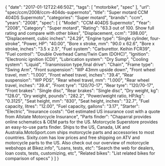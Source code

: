{
    "date": "2017-01-12T22:46:50Z",
    "tags": [
        "motorbike",
        "spec"
    ],
    "url": "spec\/ccm\/2008\/ccm-404ds-supermoto",
    "title": "Super motard CCM 404DS Supermoto",
    "categories": "Super motard",
    "brands": "ccm",
    "years": "2008",
    "spec": [
        {
            "Model": "CCM 404DS Supermoto",
            "Year": "2008",
            "Category": "Super motard",
            "Rating": "63.3 out of 100. Show full rating and compare with other bikes",
            "Displacement, ccm": "398.00",
            "Displacement, cubic inches": "24.29",
            "Engine type": "Single cylinder, four-stroke",
            "Power, HP": "40.00",
            "Bore x stroke, mm": "90.0 x 62.6",
            "Bore x stroke, inches": "3.5 x 2.5",
            "Fuel system": "Carburettor. Keihin FCR39",
            "Fuel control": "Double Overhead Cams\/Twin Cam (DOHC)",
            "Ignition": "Electronic ignition (CDI)",
            "Lubrication system": "Dry Sump",
            "Cooling system": "Liquid",
            "Transmission type,final drive": "Chain",
            "Frame type": "Swing Arm",
            "Front suspension": "WP 43mm upside down",
            "Front wheel travel, mm": "1.000",
            "Front wheel travel, inches": "39.4",
            "Rear suspension": "WP PDS",
            "Rear wheel travel, mm": "1.000",
            "Rear wheel travel, inches": "39.4",
            "Front tyre": "120\/70-17",
            "Rear tyre": "120\/70-17",
            "Front brakes": "Single disc",
            "Rear brakes": "Single disc",
            "Dry weight, kg": "128.0",
            "Dry weight, pounds": "282.2",
            "Power\/weight ratio, HP\/kg": "0.3125",
            "Seat height, mm": "830",
            "Seat height, inches": "32.7",
            "Fuel capacity, litres": "12.00",
            "Fuel capacity, gallons": "3.17",
            "Starter": "Electric",
            "Insurance costs": "Get estimated US insurance cost with a quote from Allstate Motorcycle Insurance",
            "Parts finder": "Chaparral provides online schematics & OEM parts for the US.   Motorcycle Superstore provides an easy-to-use parts finder. Ships to the US, Canada, UK and Australia.MotoSport.com ships motorcycle parts and accessories to most countries.    Sixity.com has low prices and free shipping on ATV and motorcycle parts to the US. Also check out our overview of motorcycle webshops at Bikez.info",
            "Loans, tests, etc": "Search the web for dealers, loan costs, tests, customizing, etc",
            "Related bikes": "List related bikes for comparison of specs"
        }
    ]
}